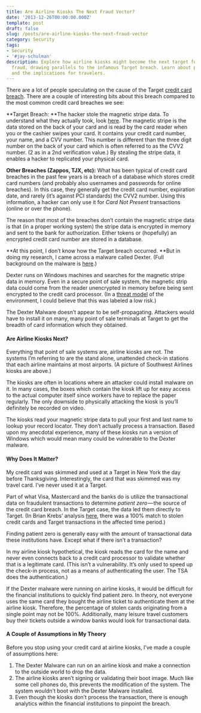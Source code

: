 ```yaml
---
title: Are Airline Kiosks The Next Fraud Vector?
date: '2013-12-26T00:00:00.000Z'
template: post
draft: false
slug: /posts/are-airline-kiosks-the-next-fraud-vector
category: Security
tags:
- Security
- '#jay-schulman'
description: Explore how airline kiosks might become the next target for credit card
  fraud, drawing parallels to the infamous Target breach. Learn about potential vulnerabilities
  and the implications for travelers.
---
```

There are a lot of people speculating on the cause of the Target [credit card breach](https://www.jayschulman.com/wp-content/uploads/2013/12/cards-stolen-in-target-breach-flood-underground-markets). There are a couple of interesting bits about this breach compared to the most common credit card breaches we see:

**Target Breach: **The hacker stole the magnetic stripe data. To understand what they actually took, look [here](https://www.jayschulman.com/wp-content/uploads/2013/12/magexam1.html). The magnetic stripe is the data stored on the back of your card and is read by the card reader when you or the cashier swipes your card. It contains your credit card number, your name, and a CVV number. This number is different than the three digit number on the back of your card which is often referred to as the CVV2 number. (2 as in a 2nd verification value.) By stealing the stripe data, it enables a hacker to replicated your physical card.

**Other Breaches (Zappos, TJX, etc):** What has been typical of credit card breaches in the past few years is a breach of a database which stores credit card numbers (and probably also usernames and passwords for online breaches). In this case, they generally get the credit card number, expiration date, and rarely (it’s against PCI standards) the CVV2 number. Using this information, a hacker can only use it for *Card Not Present* transactions (online or over the phone).

The reason that most of the breaches don’t contain the magnetic stripe data is that (in a proper working system) the stripe data is encrypted in memory and sent to the bank for authorization. Either tokens or (hopefully) an encrypted credit card number are stored in a database.

**At this point, I don’t know how the Target breach occurred. **But in doing my research, I came across a malware called Dexter. (Full background on the malware is [here](https://www.jayschulman.com/wp-content/uploads/2013/12/Dexter-and-Project-Hook-Break-the-Bank.pdf).)

Dexter runs on Windows machines and searches for the magnetic stripe data in memory. Even in a secure point of sale system, the magnetic strip data could come from the reader unencrypted in memory before being sent encrypted to the credit card processor. (In a [threat model](https://www.jayschulman.com/wp-content/uploads/2013/12/threat-modeling-vocabulary) of the environment, I could believe that this was labeled a low risk.)

The Dexter Malware doesn’t appear to be self-propagating. Attackers would have to install it on many, many point of sale terminals at Target to get the breadth of card information which they obtained.

#### Are Airline Kiosks Next?

Everything that point of sale systems are, airline kiosks are not. The systems I’m referring to are the stand alone, unattended check-in stations that each airline maintains at most airports. (A picture of Southwest Airlines kiosks are above.)

The kiosks are often in locations where an attacker could install malware on it. In many cases, the boxes which contain the kiosk lift up for easy access to the actual computer itself since workers have to replace the paper regularly. The only downside to physically attacking the kiosk is you’ll definitely be recorded on video.

The kiosks read your magnetic stripe data to pull your first and last name to lookup your record locator. They don’t actually process a transaction. Based upon my anecdotal experience, many of these kiosks run a version of Windows which would mean many could be vulnerable to the Dexter malware.

#### Why Does It Matter?

My credit card was skimmed and used at a Target in New York the day before Thanksgiving. Interestingly, the card that was skimmed was my travel card. I’ve never used it at a Target.

Part of what Visa, Mastercard and the banks do is utilize the transactional data on fraudulent transactions to determine *patient zero* — the source of the credit card breach. In the Target case, the data led them directly to Target. (In Brian Krebs’ analysis [here](https://www.jayschulman.com/wp-content/uploads/2013/12/cards-stolen-in-target-breach-flood-underground-markets), there was a 100% match to stolen credit cards and Target transactions in the affected time period.)

Finding patient zero is generally easy with the amount of transactional data these institutions have. Except what if there isn’t a transaction?

In my airline kiosk hypothetical, the kiosk reads the card for the name and never even connects back to a credit card processor to validate whether that is a legitimate card. (This isn’t a vulnerability. It’s only used to speed up the check-in process, not as a means of authenticating the user. The TSA does the authentication.)

If the Dexter malware were running on airline kiosks, it would be difficult for the financial institutions to quickly find patient zero. In theory, not everyone uses the same card they bought the airline ticket to authenticate them at the airline kiosk. Therefore, the percentage of stolen cards originating from a single point may not be 100%. Additionally, many leisure travel customers buy their tickets outside a window banks would look for transactional data.

#### A Couple of Assumptions in My Theory

Before you stop using your credit card at airline kiosks, I’ve made a couple of assumptions here:

1. The Dexter Malware can run on an airline kiosk and make a connection to the outside world to drop the data.
2. The airline kiosks aren’t signing or validating their boot image. Much like some cell phones do, this prevents the modification of the system. The system wouldn’t boot with the Dexter Malware installed.
3. Even though the kiosks don’t process the transaction, there is enough analytics within the financial institutions to pinpoint the breach.